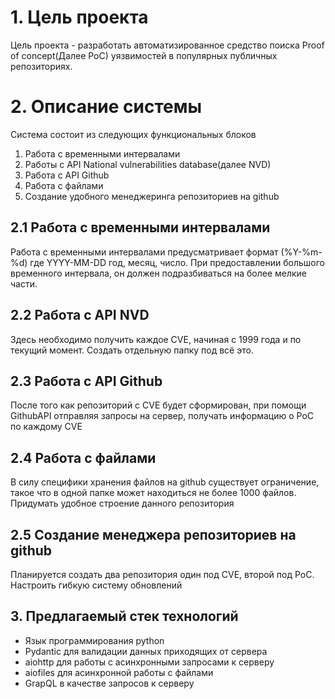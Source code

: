 # 1. Цель проекта

Цель проекта - разработать автоматизированное средство поиска Proof of concept(Далее PoC) уязвимостей в популярных публичных репозиториях.

# 2. Описание системы

Система состоит из следующих функциональных блоков

1. Работа с временными интервалами
2. Работы с API National vulnerabilities database(далее NVD)
3. Работа с API Github
4. Работа с файлами
5. Создание удобного менеджеринга репозиториев на github

## 2.1 Работа с временными интервалами

Работа с временными интервалами предусматривает формат (%Y-%m-%d) где YYYY-MM-DD год, месяц, число.
При предоставлении большого временного интервала, он должен подразбиваться на более мелкие части.

## 2.2 Работа с API NVD

Здесь необходимо получить каждое CVE, начиная с 1999 года и по текущий момент. Создать отдельную папку под всё это.

## 2.3 Работа с API Github

После того как репозиторий с CVE будет сформирован, при помощи GithubAPI отправляя запросы на сервер, получать информацию о PoC по каждому CVE

## 2.4 Работа с файлами 

В силу специфики хранения файлов на github существует ограничение, такое что в одной папке может находиться не более 1000 файлов. Придумать удобное строение данного репозитория

## 2.5 Создание менеджера репозиториев на github

Планируется создать два репозитория один под CVE, второй под PoC. Настроить гибкую систему обновлений


## 3. Предлагаемый стек технологий

 - Язык программирования python
 - Pydantic для валидации данных приходящих от сервера
 - aiohttp  для работы с асинхронными запросами к серверу
 - aiofiles для асинхронной работы с файлами
 - GrapQL в качестве запросов к серверу